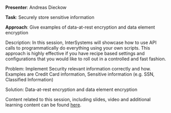 **Presenter**: Andreas Dieckow

**Task**: Securely store sensitive information

**Approach**: Give examples of data-at-rest encryption and data element encryption
 

Description: In this session, InterSystems will showcase how to use API calls to programmatically do everything using your own scripts. This approach is highly effective if you have recipe based settings and configurations that you would like to roll out in a controlled and fast fashion.

Problem: Implement Security relevant information correctly and how. Examples are Credit Card information, Sensitive information (e.g. SSN, Classified Information)

Solution: Data-at-rest encryption and data element encryption

 

Content related to this session, including slides, video and additional learning content can be found [here](https://beta.learning.intersystems.com/course/view.php?id=56).
